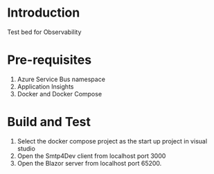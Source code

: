# Introduction 
Test bed for Observability

# Pre-requisites
1.  Azure Service Bus namespace
2.  Application Insights
3.  Docker and Docker Compose

# Build and Test
1.  Select the docker compose project as the start up project in visual studio
2.  Open the Smtp4Dev client from localhost port 3000
3.  Open the Blazor server from localhost port 65200.